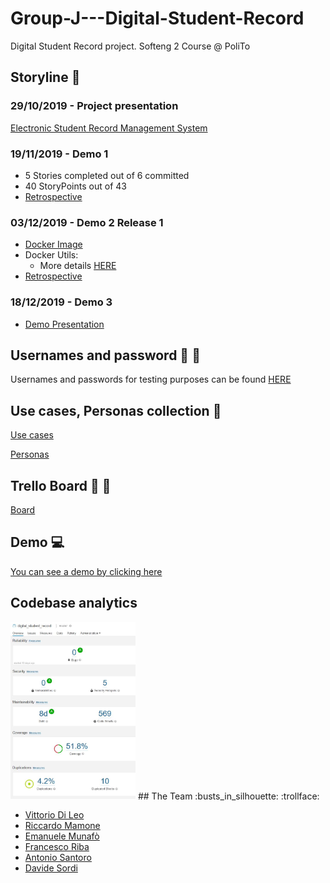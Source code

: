 # Group-J---Digital-Student-Record

Digital Student Record project. Softeng 2 Course @ PoliTo

## Storyline :triangular_flag_on_post:

### 29/10/2019 - Project presentation

[Electronic Student Record Management System](https://softeng.polito.it/courses/SE2/ESRMS.pdf)

### 19/11/2019 - Demo 1

- 5 Stories completed out of 6 committed
- 40 StoryPoints out of 43
- [Retrospective](https://docs.google.com/presentation/d/1rePNnXa-uKxZ5X8VvkPPjaG4cFXc6gZvnldOUE48JQI/edit?usp=sharing)

### 03/12/2019 - Demo 2 Release 1
- [Docker Image](https://hub.docker.com/repository/docker/se2polito/team-j)
- Docker Utils: 
    - More details [HERE](/docker-utils/v2.0/README.md)
- [Retrospective](https://docs.google.com/presentation/d/1NI0G7q5EtTMxp0J2yLQ2h8HVPYKR-rp4ryxRS_Cq3Sg/edit?usp=sharing)

### 18/12/2019 - Demo 3
- [Demo Presentation](https://docs.google.com/presentation/d/1mYpHOuHszI1RCIgmFtCQi7HUHWXRIhvTGOUo9idcpuw/edit?usp=sharing)

## Usernames and password :e-mail: :paperclip:
Usernames and passwords for testing purposes can be found [HERE](USERNAMES.md)

## Use cases, Personas collection :memo:

[Use cases](/UseCases/)

[Personas](Personas/)

## Trello Board :memo: :pushpin:

[Board](https://trello.com/b/R01iRsVf)

## Demo :computer:

[You can see a demo by clicking here](http://softeng2.my.to)

## Codebase analytics
<img src="sonar_overview.jpg" width="200">
## The Team :busts_in_silhouette: :trollface:

- [Vittorio Di Leo](https://github.com/VittorioDiLeo)
- [Riccardo Mamone](https://github.com/mmrichi)
- [Emanuele Munafò](https://github.com/Emmunaf)
- [Francesco Riba](https://github.com/Frenky95)
- [Antonio Santoro](https://github.com/anphetamina)
- [Davide Sordi](https://github.com/sordinho)
